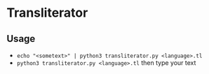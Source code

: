 # Transliterator

## Usage

- ``echo "<sometext>" | python3 transliterator.py <language>.tl``
- ``python3 transliterator.py <language>.tl`` then type your text